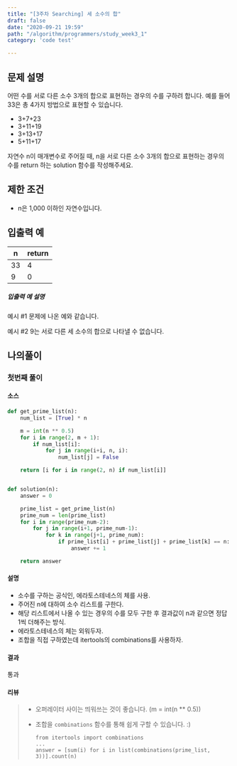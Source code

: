 ```yaml
---
title: "[3주차 Searching] 세 소수의 합"
draft: false
date: "2020-09-21 19:59"
path: "/algorithm/programmers/study_week3_1"
category: 'code test'

---
```


## 문제 설명

어떤 수를 서로 다른 소수 3개의 합으로 표현하는 경우의 수를 구하려 합니다. 예를 들어 33은 총 4가지 방법으로 표현할 수 있습니다.

- 3+7+23
- 3+11+19
- 3+13+17
- 5+11+17

자연수 n이 매개변수로 주어질 때, n을 서로 다른 소수 3개의 합으로 표현하는 경우의 수를 return 하는 solution 함수를 작성해주세요.

## 제한 조건

- n은 1,000 이하인 자연수입니다.

## 입출력 예

| n    | return |
| ---- | ------ |
| 33   | 4      |
| 9    | 0      |

##### 입출력 예 설명

예시 #1
문제에 나온 예와 같습니다.

예시 #2
9는 서로 다른 세 소수의 합으로 나타낼 수 없습니다.



## 나의풀이

### 첫번째 풀이

#### 소스

```python
def get_prime_list(n):
    num_list = [True] * n

    m = int(n ** 0.5)
    for i in range(2, m + 1):
        if num_list[i]:
            for j in range(i+i, n, i):
                num_list[j] = False

    return [i for i in range(2, n) if num_list[i]]


def solution(n):
    answer = 0

    prime_list = get_prime_list(n)
    prime_num = len(prime_list)
    for i in range(prime_num-2):
        for j in range(i+1, prime_num-1):
            for k in range(j+1, prime_num):
                if prime_list[i] + prime_list[j] + prime_list[k] == n:
                    answer += 1

    return answer
```

#### 설명

- 소수를 구하는 공식인, 에라토스테네스의 체를 사용.
- 주어진 n에 대하여 소수 리스트를 구한다.
- 해당 리스트에서 나올 수 있는 경우의 수를 모두 구한 후 결과값이 n과 같으면 정답 1씩 더해주는 방식.
- 에라토스테네스의 체는 외워두자.
- 조합을 직접 구하였는데 itertools의 combinations를 사용하자.



#### 결과

통과



#### 리뷰

> - 오퍼레이터 사이는 띄워쓰는 것이 좋습니다. (m = int(n ** 0.5))
>
> - 조합을 `combinations` 함수를 통해 쉽게 구할 수 있습니다. :)
>
>   ```
>   from itertools import combinations
>   ...
>   answer = [sum(i) for i in list(combinations(prime_list, 3))].count(n)
>   ```

